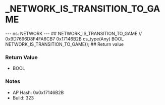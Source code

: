 # _NETWORK_IS_TRANSITION_TO_GAME

--- ns: NETWORK --- ## NETWORK_IS_TRANSITION_TO_GAME  // 0x9D7696D8F4FA6CB7 0x17146B2B cs_type(Any) BOOL NETWORK_IS_TRANSITION_TO_GAME();  ## Return value

### Return Value
* BOOL

### Notes
* AP Hash: 0x0x17146B2B
* Build: 323

